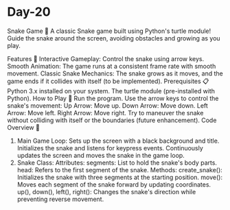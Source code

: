 # Day-20
Snake Game 🐍
A classic Snake game built using Python's turtle module! Guide the snake around the screen, avoiding obstacles and growing as you play.

Features 🌟
Interactive Gameplay: Control the snake using arrow keys.
Smooth Animation: The game runs at a consistent frame rate with smooth movement.
Classic Snake Mechanics: The snake grows as it moves, and the game ends if it collides with itself (to be implemented).
Prerequisites 📋
Python 3.x installed on your system.
The turtle module (pre-installed with Python).
How to Play 🚀
Run the program.
Use the arrow keys to control the snake's movement:
Up Arrow: Move up.
Down Arrow: Move down.
Left Arrow: Move left.
Right Arrow: Move right.
Try to maneuver the snake without colliding with itself or the boundaries (future enhancement).
Code Overview 🔄
1. Main Game Loop:
Sets up the screen with a black background and title.
Initializes the snake and listens for keypress events.
Continuously updates the screen and moves the snake in the game loop.
2. Snake Class:
Attributes:
segments: List to hold the snake's body parts.
head: Refers to the first segment of the snake.
Methods:
create_snake(): Initializes the snake with three segments at the starting position.
move(): Moves each segment of the snake forward by updating coordinates.
up(), down(), left(), right(): Changes the snake's direction while preventing reverse movement.
